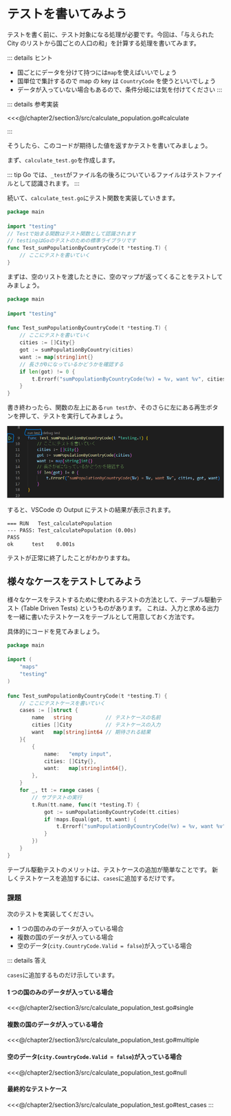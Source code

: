 # テストを書いてみよう

テストを書く前に、テスト対象になる処理が必要です。今回は、「与えられた City のリストから国ごとの人口の和」を計算する処理を書いてみます。

::: details ヒント
- 国ごとにデータを分けて持つには`map`を使えばいいでしょう
- 国単位で集計するので map の key は `CountryCode` を使うといいでしょう
- データが入っていない場合もあるので、条件分岐には気を付けてください
:::

::: details 参考実装

<<<@/chapter2/section3/src/calculate_population.go#calculate

:::

そうしたら、このコードが期待した値を返すかテストを書いてみましょう。

まず、`calculate_test.go`を作成します。

::: tip
Go では、`_test`がファイル名の後ろについているファイルはテストファイルとして認識されます。
:::

続いて、`calculate_test.go`にテスト関数を実装していきます。

```go
package main

import "testing"
// Testで始まる関数はテスト関数として認識されます
// testingはGoのテストのための標準ライブラリです
func Test_sumPopulationByCountryCode(t *testing.T) {
    // ここにテストを書いていく
}
```

まずは、空のリストを渡したときに、空のマップが返ってくることをテストしてみましょう。

```go
package main

import "testing"

func Test_sumPopulationByCountryCode(t *testing.T) {
	// ここにテストを書いていく
	cities := []City{}
	got := sumPopulationByCountry(cities)
	want := map[string]int{}
	// 長さが0になっているかどうかを確認する
	if len(got) != 0 {
		t.Errorf("sumPopulationByCountryCode(%v) = %v, want %v", cities, got, want)
	}
}

```

書き終わったら、関数の左上にある`run test`か、そのさらに左にある再生ボタンを押して、テストを実行してみましょう。

![](./images/run_test.png)

すると、VSCode の Output にテストの結果が表示されます。
```
=== RUN   Test_calculatePopulation
--- PASS: Test_calculatePopulation (0.00s)
PASS
ok  	test	0.001s
```

テストが正常に終了したことがわかりますね。

## 様々なケースをテストしてみよう

様々なケースをテストするために使われるテストの方法として、テーブル駆動テスト (Table Driven Tests) というものがあります。
これは、入力と求める出力を一緒に書いたテストケースをテーブルとして用意しておく方法です。

具体的にコードを見てみましょう。

```go
package main

import (
	"maps"
	"testing"
)

func Test_sumPopulationByCountryCode(t *testing.T) {
	// ここにテストケースを書いていく
	cases := []struct {
		name   string           // テストケースの名前
		cities []City           // テストケースの入力
		want   map[string]int64 // 期待される結果
	}{
		{
			name:   "empty input",
			cities: []City{},
			want:   map[string]int64{},
		},
	}
	for _, tt := range cases {
		// サブテストの実行
		t.Run(tt.name, func(t *testing.T) {
			got := sumPopulationByCountryCode(tt.cities)
			if !maps.Equal(got, tt.want) {
				t.Errorf("sumPopulationByCountryCode(%v) = %v, want %v", tt.cities, got, tt.want)
			}
		})
	}
}
```

テーブル駆動テストのメリットは、テストケースの追加が簡単なことです。
新しくテストケースを追加するには、`cases`に追加するだけです。

### 課題
次のテストを実装してください。

- 1 つの国のみのデータが入っている場合
- 複数の国のデータが入っている場合
- 空のデータ(`city.CountryCode.Valid = false`)が入っている場合

::: details 答え

`cases`に追加するものだけ示しています。

#### 1 つの国のみのデータが入っている場合
<<<@/chapter2/section3/src/calculate_population_test.go#single

#### 複数の国のデータが入っている場合
<<<@/chapter2/section3/src/calculate_population_test.go#multiple

#### 空のデータ(`city.CountryCode.Valid = false`)が入っている場合
<<<@/chapter2/section3/src/calculate_population_test.go#null

#### 最終的なテストケース
<<<@/chapter2/section3/src/calculate_population_test.go#test_cases
::: 
